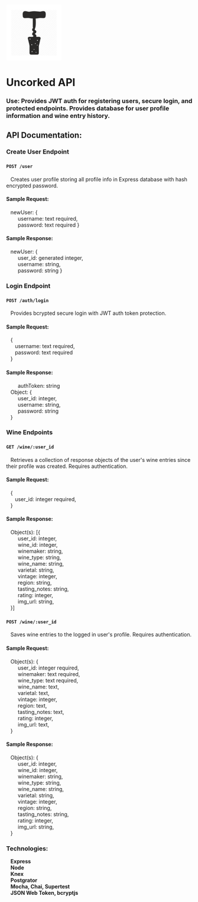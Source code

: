 <img src='./images/favicon.png' alt='app icon' width='150'/>

# Uncorked API  

### Use: Provides JWT auth for registering users, secure login, and protected endpoints. Provides database for user profile information and wine entry history.  

## API Documentation:  
### Create User Endpoint
#### `POST /user`  
&nbsp;&nbsp;&nbsp;Creates user profile storing all profile info in Express database with hash encrypted password.
#### Sample Request:  
&nbsp;&nbsp;&nbsp;newUser: {  
    &nbsp;&nbsp;&nbsp;&nbsp;&nbsp;&nbsp;&nbsp;&nbsp;username: text required,  
    &nbsp;&nbsp;&nbsp;&nbsp;&nbsp;&nbsp;&nbsp;&nbsp;password: text required
}  

#### Sample Response:  
&nbsp;&nbsp;&nbsp;newUser: {  
    &nbsp;&nbsp;&nbsp;&nbsp;&nbsp;&nbsp;&nbsp;&nbsp;user_id: generated integer,  
    &nbsp;&nbsp;&nbsp;&nbsp;&nbsp;&nbsp;&nbsp;&nbsp;username: string,  
    &nbsp;&nbsp;&nbsp;&nbsp;&nbsp;&nbsp;&nbsp;&nbsp;password: string
}  
  
### Login Endpoint  
#### `POST /auth/login`  
&nbsp;&nbsp;&nbsp;Provides bcrypted secure login with JWT auth token protection.  
#### Sample Request:  
&nbsp;&nbsp;&nbsp;{  
    &nbsp;&nbsp;&nbsp;&nbsp;&nbsp;&nbsp;username: text required,  
    &nbsp;&nbsp;&nbsp;&nbsp;&nbsp;&nbsp;password: text required  
&nbsp;&nbsp;&nbsp;}
#### Sample Response:  
&nbsp;&nbsp;&nbsp;&nbsp;&nbsp;&nbsp;&nbsp;&nbsp;authToken: string  
&nbsp;&nbsp;&nbsp;Object: {  
    &nbsp;&nbsp;&nbsp;&nbsp;&nbsp;&nbsp;&nbsp;&nbsp;user_id: integer,  
    &nbsp;&nbsp;&nbsp;&nbsp;&nbsp;&nbsp;&nbsp;&nbsp;username: string,  
    &nbsp;&nbsp;&nbsp;&nbsp;&nbsp;&nbsp;&nbsp;&nbsp;password: string  
    &nbsp;&nbsp;&nbsp;}  
  
### Wine Endpoints  
#### `GET /wine/:user_id`  
&nbsp;&nbsp;&nbsp;Retrieves a collection of response objects of the user's wine entries since their profile was created. Requires authentication.  
#### Sample Request:  
&nbsp;&nbsp;&nbsp;{  
    &nbsp;&nbsp;&nbsp;&nbsp;&nbsp;&nbsp;user_id: integer required,  
&nbsp;&nbsp;&nbsp;}  
#### Sample Response:  
&nbsp;&nbsp;&nbsp;Object(s): [{   
    &nbsp;&nbsp;&nbsp;&nbsp;&nbsp;&nbsp;&nbsp;&nbsp;user_id: integer,  
    &nbsp;&nbsp;&nbsp;&nbsp;&nbsp;&nbsp;&nbsp;&nbsp;wine_id: integer,  
    &nbsp;&nbsp;&nbsp;&nbsp;&nbsp;&nbsp;&nbsp;&nbsp;winemaker: string,  
    &nbsp;&nbsp;&nbsp;&nbsp;&nbsp;&nbsp;&nbsp;&nbsp;wine_type: string,  
    &nbsp;&nbsp;&nbsp;&nbsp;&nbsp;&nbsp;&nbsp;&nbsp;wine_name: string,  
    &nbsp;&nbsp;&nbsp;&nbsp;&nbsp;&nbsp;&nbsp;&nbsp;varietal: string,  
    &nbsp;&nbsp;&nbsp;&nbsp;&nbsp;&nbsp;&nbsp;&nbsp;vintage: integer,  
    &nbsp;&nbsp;&nbsp;&nbsp;&nbsp;&nbsp;&nbsp;&nbsp;region: string,  
    &nbsp;&nbsp;&nbsp;&nbsp;&nbsp;&nbsp;&nbsp;&nbsp;tasting_notes: string,  
    &nbsp;&nbsp;&nbsp;&nbsp;&nbsp;&nbsp;&nbsp;&nbsp;rating: integer,  
    &nbsp;&nbsp;&nbsp;&nbsp;&nbsp;&nbsp;&nbsp;&nbsp;img_url: string,  
&nbsp;&nbsp;&nbsp;}]  
#### `POST /wine/:user_id`  
&nbsp;&nbsp;&nbsp;Saves wine entries to the logged in user's profile. Requires authentication.  
#### Sample Request:  
&nbsp;&nbsp;&nbsp;Object(s): {  
    &nbsp;&nbsp;&nbsp;&nbsp;&nbsp;&nbsp;&nbsp;&nbsp;user_id: integer required,  
    &nbsp;&nbsp;&nbsp;&nbsp;&nbsp;&nbsp;&nbsp;&nbsp;winemaker: text required,  
    &nbsp;&nbsp;&nbsp;&nbsp;&nbsp;&nbsp;&nbsp;&nbsp;wine_type: text required,  
    &nbsp;&nbsp;&nbsp;&nbsp;&nbsp;&nbsp;&nbsp;&nbsp;wine_name: text,  
    &nbsp;&nbsp;&nbsp;&nbsp;&nbsp;&nbsp;&nbsp;&nbsp;varietal: text,  
    &nbsp;&nbsp;&nbsp;&nbsp;&nbsp;&nbsp;&nbsp;&nbsp;vintage: integer,  
    &nbsp;&nbsp;&nbsp;&nbsp;&nbsp;&nbsp;&nbsp;&nbsp;region: text,  
    &nbsp;&nbsp;&nbsp;&nbsp;&nbsp;&nbsp;&nbsp;&nbsp;tasting_notes: text,  
    &nbsp;&nbsp;&nbsp;&nbsp;&nbsp;&nbsp;&nbsp;&nbsp;rating: integer,  
    &nbsp;&nbsp;&nbsp;&nbsp;&nbsp;&nbsp;&nbsp;&nbsp;img_url: text,  
&nbsp;&nbsp;&nbsp;}  
#### Sample Response:  
&nbsp;&nbsp;&nbsp;Object(s): {  
    &nbsp;&nbsp;&nbsp;&nbsp;&nbsp;&nbsp;&nbsp;&nbsp;user_id: integer,  
    &nbsp;&nbsp;&nbsp;&nbsp;&nbsp;&nbsp;&nbsp;&nbsp;wine_id: integer,  
    &nbsp;&nbsp;&nbsp;&nbsp;&nbsp;&nbsp;&nbsp;&nbsp;winemaker: string,  
    &nbsp;&nbsp;&nbsp;&nbsp;&nbsp;&nbsp;&nbsp;&nbsp;wine_type: string,  
    &nbsp;&nbsp;&nbsp;&nbsp;&nbsp;&nbsp;&nbsp;&nbsp;wine_name: string,  
    &nbsp;&nbsp;&nbsp;&nbsp;&nbsp;&nbsp;&nbsp;&nbsp;varietal: string,  
    &nbsp;&nbsp;&nbsp;&nbsp;&nbsp;&nbsp;&nbsp;&nbsp;vintage: integer,  
    &nbsp;&nbsp;&nbsp;&nbsp;&nbsp;&nbsp;&nbsp;&nbsp;region: string,  
    &nbsp;&nbsp;&nbsp;&nbsp;&nbsp;&nbsp;&nbsp;&nbsp;tasting_notes: string,  
    &nbsp;&nbsp;&nbsp;&nbsp;&nbsp;&nbsp;&nbsp;&nbsp;rating: integer,  
    &nbsp;&nbsp;&nbsp;&nbsp;&nbsp;&nbsp;&nbsp;&nbsp;img_url: string,  
&nbsp;&nbsp;&nbsp;}   
  
### Technologies:  
&nbsp;&nbsp;&nbsp;**Express**  
&nbsp;&nbsp;&nbsp;**Node**  
&nbsp;&nbsp;&nbsp;**Knex**  
&nbsp;&nbsp;&nbsp;**Postgrator**  
&nbsp;&nbsp;&nbsp;**Mocha, Chai, Supertest**  
&nbsp;&nbsp;&nbsp;**JSON Web Token, bcryptjs**